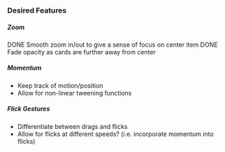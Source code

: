 ### Desired Features

##### Zoom

DONE Smooth zoom in/out to give a sense of focus on center item
DONE Fade opacity as cards are further away from center


##### Momentum

* Keep track of motion/position
* Allow for non-linear tweening functions


##### Flick Gestures

* Differentiate between drags and flicks
* Allow for flicks at different speeds? (i.e. incorporate momentum into flicks)